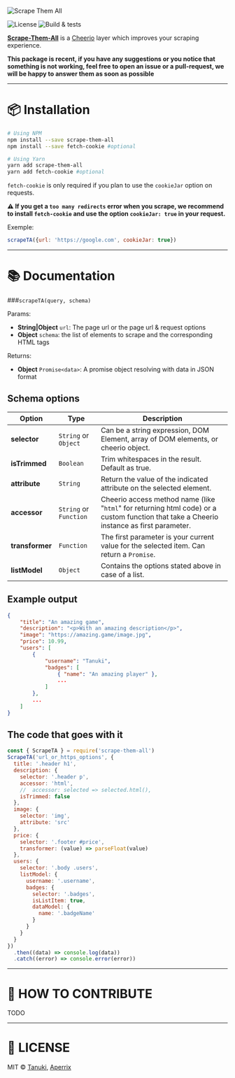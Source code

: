 ![Scrape Them All](https://i.imgur.com/rhrbozr.png)

![License](https://img.shields.io/github/license/tanukijs/scrape-them-all) ![Build & tests](https://github.com/tanukijs/scrape-them-all/workflows/Build%20&%20tests/badge.svg)

**[Scrape-Them-All]()** is a [Cheerio](https://cheerio.js.org) layer which improves your scraping experience.

**This package is recent, if you have any suggestions or you notice that something is not working, feel free to open an issue or a pull-request, we will be happy to answer them as soon as possible**

---

# 📦 Installation

```sh
# Using NPM
npm install --save scrape-them-all
npm install --save fetch-cookie #optional

# Using Yarn
yarn add scrape-them-all
yarn add fetch-cookie #optional
```


`fetch-cookie` is only required if you plan to use the `cookieJar` option on requests.

**⚠ If you get a ``too many redirects`` error when you scrape, we recommend to install ``fetch-cookie`` and use the option ``cookieJar: true`` in your request.**

Exemple:
```js
scrapeTA({url: 'https://google.com', cookieJar: true})
```
---

# 📚 Documentation

###``scrapeTA(query, schema)``

Params:

- **String|Object** ``url``: The page url or the page url & request options
- **Object** ``schema``: the list of elements to scrape and the corresponding HTML tags

Returns:

- **Object** ``Promise<data>``: A promise object resolving with data in JSON format

## Schema options

| Option          | Type                   | Description                                                                                                                              |
| --------------- | ---------------------- | ---------------------------------------------------------------------------------------------------------------------------------------- |
| **selector**    | `String` or `Object`   | Can be a string expression, DOM Element, array of DOM elements, or cheerio object.                                                       |  |
| **isTrimmed**   | `Boolean`              | Trim whitespaces in the result. Default as true.                                                                                         |
| **attribute**   | `String`               | Return the value of the indicated attribute on the selected element.                                                                     |
| **accessor**    | `String` or `Function` | Cheerio access method name (like "`html`" for returning html code) or a custom function that take a Cheerio instance as first parameter. |
| **transformer** | `Function`             | The first parameter is your current value for the selected item. Can return a `Promise`.                                                 |
| **listModel**   | `Object`               | Contains the options stated above in case of a list.                                                                                     |

## Example output

```json
{
    "title": "An amazing game",
    "description": "<p>With an amazing description</p>",
    "image": "https://amazing.game/image.jpg",
    "price": 10.99,
    "users": [
        {
            "username": "Tanuki",
            "badges": [
                { "name": "An amazing player" },
                ...
            ]
        },
        ...
    ]
}
```

## The code that goes with it

```js
const { ScrapeTA } = require('scrape-them-all')
ScrapeTA('url_or_https_options', {
  title: '.header h1',
  description: {
    selector: '.header p',
    accessor: 'html',
    //  accessor: selected => selected.html(),
    isTrimmed: false
  },
  image: {
    selector: 'img',
    attribute: 'src'
  },
  price: {
    selector: '.footer #price',
    transformer: (value) => parseFloat(value)
  },
  users: {
    selector: '.body .users',
    listModel: {
      username: '.username',
      badges: {
        selector: '.badges',
        isListItem: true,
        dataModel: {
          name: '.badgeName'
        }
      }
    }
  }
})
  .then((data) => console.log(data))
  .catch((error) => console.error(error))
```

---

#  💪 HOW TO CONTRIBUTE
 TODO

---

# 📜 LICENSE

MIT © [Tanuki](https://github.com/tanukijs), [Aperrix](https://github.com/Aperrix)
